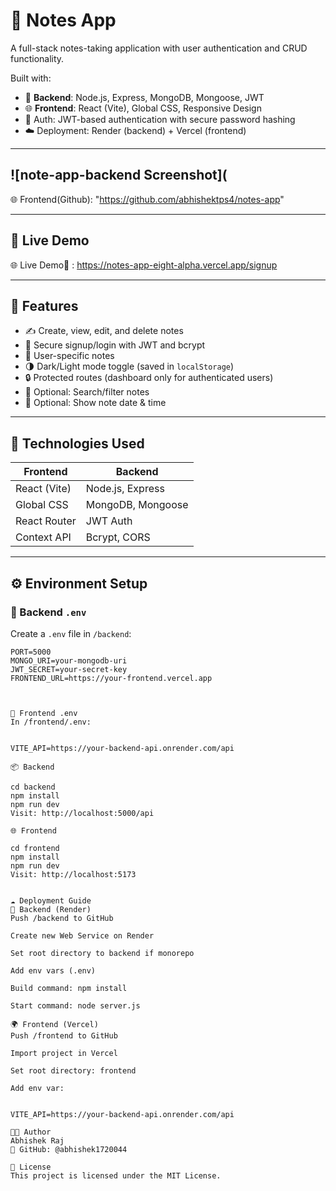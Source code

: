 # 📝 Notes App

A full-stack notes-taking application with user authentication and CRUD functionality.

Built with:

- 🔧 **Backend**: Node.js, Express, MongoDB, Mongoose, JWT
- 🌐 **Frontend**: React (Vite), Global CSS, Responsive Design
- 🔐 Auth: JWT-based authentication with secure password hashing
- ☁️ Deployment: Render (backend) + Vercel (frontend)

---
![note-app-backend Screenshot](
---

🌐 Frontend(Github): "https://github.com/abhishektps4/notes-app"

---

## 🚀 Live Demo
🌐 Live Demo🔗 :  https://notes-app-eight-alpha.vercel.app/signup


---


## 🔑 Features

- ✍️ Create, view, edit, and delete notes
- 🔐 Secure signup/login with JWT and bcrypt
- 👤 User-specific notes
- 🌗 Dark/Light mode toggle (saved in `localStorage`)
- 🔒 Protected routes (dashboard only for authenticated users)
- 🔎 Optional: Search/filter notes
- 📅 Optional: Show note date & time

---

## 🧠 Technologies Used

| Frontend        | Backend           |
|-----------------|-------------------|
| React (Vite)    | Node.js, Express  |
| Global CSS      | MongoDB, Mongoose |
| React Router    | JWT Auth          |
| Context API     | Bcrypt, CORS      |

---

## ⚙️ Environment Setup

### 🔐 Backend `.env`
Create a `.env` file in `/backend`:

```env
PORT=5000
MONGO_URI=your-mongodb-uri
JWT_SECRET=your-secret-key
FRONTEND_URL=https://your-frontend.vercel.app



🔐 Frontend .env
In /frontend/.env:


VITE_API=https://your-backend-api.onrender.com/api

📦 Backend

cd backend
npm install
npm run dev
Visit: http://localhost:5000/api

🌐 Frontend

cd frontend
npm install
npm run dev
Visit: http://localhost:5173


☁️ Deployment Guide
🚀 Backend (Render)
Push /backend to GitHub

Create new Web Service on Render

Set root directory to backend if monorepo

Add env vars (.env)

Build command: npm install

Start command: node server.js

🌍 Frontend (Vercel)
Push /frontend to GitHub

Import project in Vercel

Set root directory: frontend

Add env var:


VITE_API=https://your-backend-api.onrender.com/api

🧑‍💻 Author
Abhishek Raj
💼 GitHub: @abhishek1720044

📄 License
This project is licensed under the MIT License.

